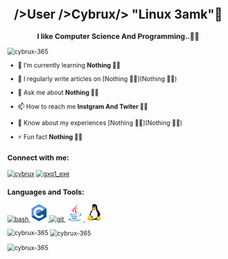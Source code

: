<h1 align="center">/>User />Cybrux/> "Linux 3amk"🙂</h1>
<h3 align="center">I like Computer Science And Programming..👨‍💻</h3>

<p align="left"> <img src="https://komarev.com/ghpvc/?username=cybrux-365&label=Profile%20views&color=0e75b6&style=flat" alt="cybrux-365" /> </p>

- 🌱 I’m currently learning **Nothing 👨‍💻**

- 📝 I regularly write articles on [Nothing 👨‍💻](Nothing 👨‍💻)

- 💬 Ask me about **Nothing 👨‍💻**

- 📫 How to reach me **Instgram And Twiter 👨‍💻**

- 📄 Know about my experiences [Nothing 👨‍💻](Nothing 👨‍💻)

- ⚡ Fun fact **Nothing 👨‍💻**

<h3 align="left">Connect with me:</h3>
<p align="left">
<a href="https://twitter.com/cybrux" target="blank"><img align="center" src="https://raw.githubusercontent.com/rahuldkjain/github-profile-readme-generator/master/src/images/icons/Social/twitter.svg" alt="cybrux" height="30" width="40" /></a>
<a href="https://instagram.com/gxq1_exe" target="blank"><img align="center" src="https://raw.githubusercontent.com/rahuldkjain/github-profile-readme-generator/master/src/images/icons/Social/instagram.svg" alt="gxq1_exe" height="30" width="40" /></a>
</p>

<h3 align="left">Languages and Tools:</h3>
<p align="left"> <a href="https://www.gnu.org/software/bash/" target="_blank" rel="noreferrer"> <img src="https://www.vectorlogo.zone/logos/gnu_bash/gnu_bash-icon.svg" alt="bash" width="40" height="40"/> </a> <a href="https://www.cprogramming.com/" target="_blank" rel="noreferrer"> <img src="https://raw.githubusercontent.com/devicons/devicon/master/icons/c/c-original.svg" alt="c" width="40" height="40"/> </a> <a href="https://git-scm.com/" target="_blank" rel="noreferrer"> <img src="https://www.vectorlogo.zone/logos/git-scm/git-scm-icon.svg" alt="git" width="40" height="40"/> </a> <a href="https://www.java.com" target="_blank" rel="noreferrer"> <img src="https://raw.githubusercontent.com/devicons/devicon/master/icons/java/java-original.svg" alt="java" width="40" height="40"/> </a> <a href="https://www.linux.org/" target="_blank" rel="noreferrer"> <img src="https://raw.githubusercontent.com/devicons/devicon/master/icons/linux/linux-original.svg" alt="linux" width="40" height="40"/> </a> </p>

<p><img align="left" src="https://github-readme-stats.vercel.app/api/top-langs?username=cybrux-365&show_icons=true&locale=en&layout=compact" alt="cybrux-365" /></p>

<p>&nbsp;<img align="center" src="https://github-readme-stats.vercel.app/api?username=cybrux-365&show_icons=true&locale=en" alt="cybrux-365" /></p>

<p><img align="center" src="https://github-readme-streak-stats.herokuapp.com/?user=cybrux-365&" alt="cybrux-365" /></p>
